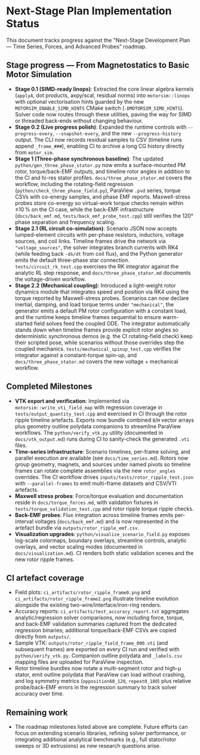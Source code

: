 # Next-Stage Plan Implementation Status

This document tracks progress against the "Next-Stage Development Plan — Time Series, Forces, and Advanced Probes" roadmap.

## Stage progress — From Magnetostatics to Basic Motor Simulation

- **Stage 0.1 (SIMD-ready linops)**: Extracted the core linear algebra kernels
  (`applyA`, dot products, axpy/scal, residual norms) into `motorsim::linops`
  with optional vectorisation hints guarded by the new
  `MOTORSIM_ENABLE_SIMD_HINTS` CMake switch (`-DMOTORSIM_SIMD_HINTS`). Solver
  code now routes through these utilities, paving the way for SIMD or threaded
  back-ends without changing behaviour.
- **Stage 0.2 (Live progress polish)**: Expanded the runtime controls with
  `--progress-every`, `--snapshot-every`, and the new `--progress-history`
  output. The CLI now records residual samples to CSV (timeline runs append
  `_frame_###`), enabling CI to archive a long CG history directly from
  `motor_sim`.
- **Stage 1 (Three-phase synchronous baseline)**: The updated
  `python/gen_three_phase_stator.py` now emits a surface-mounted PM rotor,
  torque/back-EMF outputs, and timeline rotor angles in addition to the CI and
  hi-res stator profiles. `docs/three_phase_stator.md` covers the workflow,
  including the rotating-field regression (`python/check_three_phase_field.py`),
  ParaView `.pvd` series, torque CSVs with co-energy samples, and phase EMF
  reports. Maxwell-stress probes store co-energy so virtual-work torque checks
  remain within ≤10 % on the CI case, while the back-EMF infrastructure
  (`docs/back_emf.md`, `tests/back_emf_probe_test.cpp`) still verifies the
  120° phase separation and frequency scaling.
- **Stage 2.1 (RL circuit co-simulation)**: Scenario JSON now accepts
  lumped-element circuits with per-phase resistors, inductors, voltage sources,
  and coil links. Timeline frames drive the network via
  `"voltage_sources"`, the solver integrates branch currents with RK4 (while
  feeding back `-dλ/dt` from coil flux), and the Python generator emits the
  default three-phase star connection. `tests/circuit_rk_test.cpp` exercises the
  RK integrator against the analytic RL step response, and
  `docs/three_phase_stator.md` documents the voltage-driven workflow.
- **Stage 2.2 (Mechanical coupling)**: Introduced a light-weight rotor
  dynamics module that integrates speed and position via RK4 using the torque
  reported by Maxwell-stress probes. Scenarios can now declare inertial,
  damping, and load torque terms under `"mechanical"`, the generator emits a
  default PM rotor configuration with a constant load, and the runtime keeps
  timeline frames sequential to ensure warm-started field solves feed the
  coupled ODE. The integrator automatically stands down when timeline frames
  provide explicit rotor angles so deterministic synchronous demos (e.g. the CI
  rotating-field check) keep their scripted pose, while scenarios without those
  overrides step the coupled mechanics. `tests/mechanical_spinup_test.cpp`
  verifies the integrator against a constant-torque spin-up, and
  `docs/three_phase_stator.md` covers the new voltage + mechanical workflow.

## Completed Milestones
- **VTK export and verification**: Implemented via `motorsim::write_vti_field_map` with regression coverage in `tests/output_quantity_test.cpp` and exercised in CI through the rotor ripple timeline artefacts. Exports now bundle combined `B`/`H` vector arrays plus geometry outline polydata companions to streamline ParaView workflows. The `python/verify_vtk.py` utility (documented in `docs/vtk_output.md`) runs during CI to sanity-check the generated `.vti` files.
- **Time-series infrastructure**: Scenario timelines, per-frame solving, and parallel execution are available (see `docs/time_series.md`). Rotors now group geometry, magnets, and sources under named pivots so timeline frames can rotate complete assemblies via the new `rotor_angles` overrides. The CI workflow drives `inputs/tests/rotor_ripple_test.json` with `--parallel-frames` to emit multi-frame datasets and CSV/VTI artefacts.
- **Maxwell stress probes**: Force/torque evaluation and documentation reside in `docs/torque_forces.md`, with validation fixtures in `tests/torque_validation_test.cpp` and rotor ripple torque ripple checks.
- **Back-EMF probes**: Flux integration across timeline frames emits per-interval voltages (`docs/back_emf.md`) and is now represented in the artefact bundle via `outputs/rotor_ripple_emf.csv`.
- **Visualization upgrades**: `python/visualize_scenario_field.py` exposes log-scale colormaps, boundary overlays, streamline controls, analytic overlays, and vector scaling modes (documented in `docs/visualization.md`). CI renders both static validation scenes and the new rotor ripple frames.

## CI artefact coverage
- Field plots: `ci_artifacts/rotor_ripple_frame0.png` and `ci_artifacts/rotor_ripple_frame2.png` illustrate timeline evolution alongside the existing two-wire/interface/iron-ring renders.
- Accuracy reports: `ci_artifacts/test_accuracy_report.txt` aggregates analytic/regression solver comparisons, now including force, torque, and back-EMF validation summaries captured from the dedicated regression binaries; additional torque/back-EMF CSVs are copied directly from `outputs/`.
- Sample VTK: `outputs/rotor_ripple_field_frame_000.vti` (and subsequent frames) are exported on every CI run and verified with `python/verify_vtk.py`. Companion outline polydata and `_labels.csv` mapping files are uploaded for ParaView inspection.
- Rotor timeline bundles now rotate a multi-segment rotor and high-µ stator, emit outline polydata that ParaView can load without crashing, and log symmetry metrics (`opposition60_120`, `repeat0_180`) plus relative probe/back-EMF errors in the regression summary to track solver accuracy over time.

## Remaining work
- The roadmap milestones listed above are complete. Future efforts can focus on extending scenario libraries, refining solver performance, or integrating additional analytical benchmarks (e.g., full stator/rotor sweeps or 3D extrusions) as new research questions arise.
